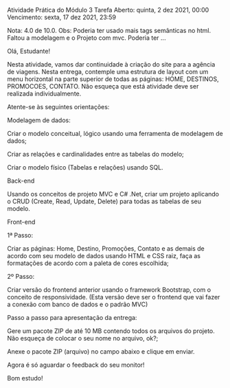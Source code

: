 Atividade Prática do Módulo 3 Tarefa
Aberto: quinta, 2 dez 2021, 00:00
Vencimento: sexta, 17 dez 2021, 23:59


Nota: 4.0 de 10.0.
Obs: Poderia ter usado mais tags semânticas no html. Faltou a modelagem e o Projeto com mvc. Poderia ter ...


Olá, Estudante! 

Nesta atividade, vamos dar continuidade à criação do site para a agência de viagens.  Nesta entrega, contemple uma estrutura de layout com um menu horizontal na parte superior de todas as páginas: HOME, DESTINOS, PROMOCOES, CONTATO. Não esqueça que está atividade deve ser realizada individualmente.  

Atente-se às seguintes orientações:  

Modelagem de dados:  

Criar o modelo conceitual, lógico usando uma ferramenta de modelagem de dados; 

Criar as relações e cardinalidades entre as tabelas do modelo; 

Criar o modelo físico (Tabelas e relações) usando SQL. 

 

Back-end  

Usando os conceitos de projeto MVC e C# .Net, criar um projeto aplicando o CRUD (Create, Read, Update, Delete) para todas as tabelas de seu modelo. 

 

 Front-end 

1ª Passo:  

Criar as páginas: Home, Destino, Promoções, Contato e as demais de acordo com seu modelo de dados usando HTML e CSS raiz, faça as formatações de acordo com a paleta de cores escolhida; 

2º Passo:  

Criar versão do frontend anterior usando o framework Bootstrap, com o conceito de responsividade. (Esta versão deve ser o frontend que vai fazer a conexão com banco de dados e o padrão MVC) 

  

Passo a passo para apresentação da entrega: 

Gere um pacote ZIP de até 10 MB contendo todos os arquivos do projeto. Não esqueça de colocar o seu nome no arquivo, ok?;  

Anexe o pacote ZIP (arquivo) no campo abaixo e clique em enviar.  

 

Agora é só aguardar o feedback do seu monitor!  

Bom estudo!

